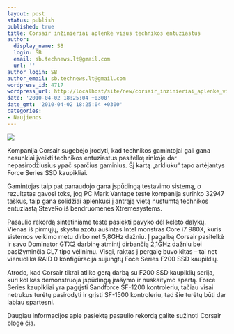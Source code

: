 ```yaml
---
layout: post
status: publish
published: true
title: Corsair inžinieriai aplenkė visus technikos entuziastus
author:
  display_name: SB
  login: SB
  email: sb.technews.lt@gmail.com
  url: ''
author_login: SB
author_email: sb.technews.lt@gmail.com
wordpress_id: 4717
wordpress_url: http://localhost/site/new/corsair_inzinieriai_aplenke_visus_technikos_entuziastus/
date: '2010-04-02 18:25:04 +0300'
date_gmt: '2010-04-02 18:25:04 +0300'
categories:
- Naujienos
---
```

<div class="imgright"><img src="http://www.part.lt/img/31d14dc89c8d4af121fb1cc8ac7a0547859.jpg"  /></div>
<p>Kompanija Corsair sugebėjo įrodyti, kad technikos gamintojai gali gana nesunkiai įveikti technikos entuziastus pasitelkę rinkoje dar nepasirodžiusius ypač sparčius gaminius. Šį kartą „arkliuku“ tapo artėjantys Force Series SSD kaupikliai.</p>
<p>Gamintojas taip pat panaudojo gana įspūdingą testavimo sistemą, o rezultatas gavosi toks, jog PC Mark Vantage teste kompanija surinko 32947 taškus, taip gana solidžiai aplenkusi į antrąją vietą nustumtą technikos entuziastą SteveRo iš bendruomenės Xtremesystems.</p>
<p>Pasaulio rekordą sintetiniame teste pasiekti pavyko dėl keleto dalykų. Vienas iš pirmųjų, skystu azotu aušintas Intel monstras Core i7 980X, kuris sistemos veikimo metu dirbo net 5,8GHz dažniu. Į pagalbą Corsair pasitelkė ir savo Dominator GTX2 darbinę atmintį dirbančią 2,1GHz dažniu bei pasižyminčia CL7 tipo vėlinimu. Visgi, raktas į pergalę buvo kitas – tai net vienuolika RAID 0 konfigūracija sujungtų Foce Series F200 SSD kaupiklių.</p>
<p>Atrodo, kad Corsair tikrai atliko gerą darbą su F200 SSD kaupiklių serija, kuri kol kas demonstruoja įspūdingą įrašymo ir nuskaitymo spartą. Force Series kaupikliai yra pagrįsti Sandforce SF-1200 kontroleriu, tačiau visai netrukus turėtų pasirodyti ir grįsti SF-1500 kontroleriu, tad šie turėtų būti dar labiau spartesni.</p>
<p>Daugiau informacijos apie pasiektą pasaulio rekordą galite sužinoti Corsair bloge <a class="ns" href=" http://blog.corsair.com/?p=2051&utm_source=Corsair&utm_medium=PressRelease&utm_content=BlogLink&utm_campaign=ForceSeriesRecord">čia</a>.<br /></p>
